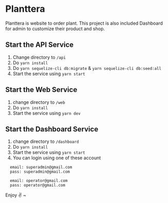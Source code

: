 # Planttera

Planttera is website to order plant. This project is also included Dashboard for admin to customize their product and shop.

## Start the API Service

1. Change directory to `/api`
2. Do `yarn install`
3. Do `yarn sequelize-cli db:migrate` & `yarn sequelize-cli db:seed:all`
4. Start the service using `yarn start`

## Start the Web Service

1. change directory to `/web`
2. Do `yarn install`
3. Start the service using `yarn dev`

## Start the Dashboard Service

1. change directory to `/dashboard`
2. Do `yarn install`
3. Start the service using `yarn start`
4. You can login using one of these account

```
  email: superadmin@gmail.com
  pass: superadmin@gmail.com

  email: operator@gmail.com
  pass: operator@gmail.com
```

Enjoy :v: ~
